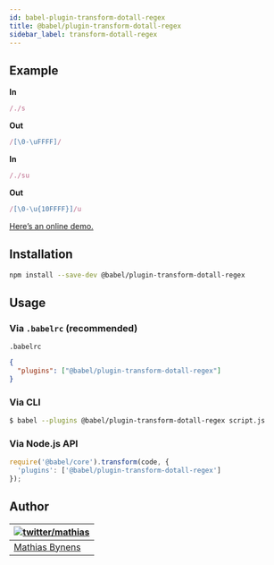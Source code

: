 ```yaml
---
id: babel-plugin-transform-dotall-regex
title: @babel/plugin-transform-dotall-regex
sidebar_label: transform-dotall-regex
---
```


## Example

**In**

```js
/./s
```

**Out**

```js
/[\0-\uFFFF]/
```

**In**

```js
/./su
```

**Out**

```js
/[\0-\u{10FFFF}]/u
```

[Here’s an online demo.](https://mothereff.in/regexpu#input=const+regex+%3D+/foo.bar/s%3B%0Aconsole.log%28%0A++regex.test%28%27foo%5Cnbar%27%29%0A%29%3B%0A//+%E2%86%92+true&dotAllFlag=1)

## Installation

```sh
npm install --save-dev @babel/plugin-transform-dotall-regex
```

## Usage

### Via `.babelrc` (recommended)

`.babelrc`

```json
{
  "plugins": ["@babel/plugin-transform-dotall-regex"]
}
```

### Via CLI

```sh
$ babel --plugins @babel/plugin-transform-dotall-regex script.js
```

### Via Node.js API

```js
require('@babel/core').transform(code, {
  'plugins': ['@babel/plugin-transform-dotall-regex']
});
```

## Author

| [![twitter/mathias](https://gravatar.com/avatar/24e08a9ea84deb17ae121074d0f17125?s=70)](https://twitter.com/mathias "Follow @mathias on Twitter") |
|---|
| [Mathias Bynens](https://mathiasbynens.be/) |

